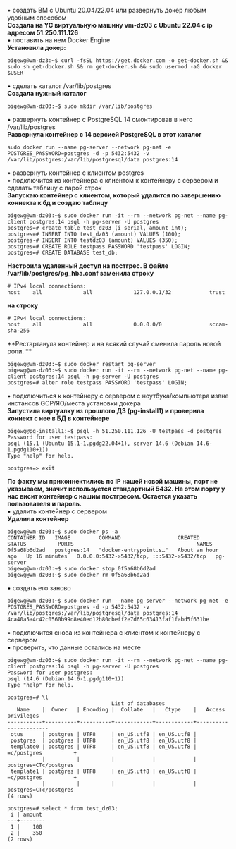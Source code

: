 • создать ВМ с Ubuntu 20.04/22.04 или развернуть докер любым удобным способом  
**Создала на YC виртуальную машину vm-dz03 с Ubuntu 22.04 с ip адресом 51.250.111.126**  
• поставить на нем Docker Engine  
**Установила докер:**  
```
bigewg@vm-dz3:~$ curl -fsSL https://get.docker.com -o get-docker.sh && sudo sh get-docker.sh && rm get-docker.sh && sudo usermod -aG docker $USER  
```
• сделать каталог /var/lib/postgres  
**Создала нужный каталог**  
```
bigewg@vm-dz03:~$ sudo mkdir /var/lib/postgres  
```
• развернуть контейнер с PostgreSQL 14 смонтировав в него /var/lib/postgres  
**Развернула контейнер с 14 версией PostgreSQL в этот каталог**  
```
sudo docker run --name pg-server --network pg-net -e POSTGRES_PASSWORD=postgres -d -p 5432:5432 -v /var/lib/postgres:/var/lib/postgresql/data postgres:14
```
• развернуть контейнер с клиентом postgres  
• подключится из контейнера с клиентом к контейнеру с сервером и сделать таблицу с парой строк  
**Запускаю контейнер с клиентом, который удалится по завершению коннекта к бд и создаю таблицу**  
```
bigewg@vm-dz03:~$ sudo docker run -it --rm --network pg-net --name pg-client postgres:14 psql -h pg-server -U postgres  
postgres=# create table test_dz03 (i serial, amount int);
postgres=# INSERT INTO test_dz03 (amount) VALUES (100);
postgres-# INSERT INTO testdz03 (amount) VALUES (350);
postgres=# CREATE ROLE testpass PASSWORD 'testpass' LOGIN;
postgres=# CREATE DATABASE test_db;
```

**Настроила удаленный доступ на постгрес. В файле /var/lib/postgres/pg_hba.conf заменила строку**  
```
# IPv4 local connections:
host    all             all             127.0.0.1/32            trust
```
**на строку**  
```
# IPv4 local connections:
host    all             all             0.0.0.0/0               scram-sha-256 
```
**Рестартанула контейнер и на всякий случай сменила пароль новой роли. **
```
bigewg@vm-dz03:~$ sudo docker restart pg-server
bigewg@vm-dz03:~$ sudo docker run -it --rm --network pg-net --name pg-client postgres:14 psql -h pg-server -U postgres
postgres=# alter role testpass PASSWORD 'testpass' LOGIN; 
```

• подключиться к контейнеру с сервером с ноутбука/компьютера извне инстансов GCP/ЯО/места установки докера  
**Запустила виртуалку из прошлого ДЗ (pg-install1) и проверила коннект с нее в БД в контейнере**  
```
bigewg@pg-install1:~$ psql -h 51.250.111.126 -U testpass -d postgres
Password for user testpass: 
psql (15.1 (Ubuntu 15.1-1.pgdg22.04+1), server 14.6 (Debian 14.6-1.pgdg110+1))
Type "help" for help.

postgres=> exit
```
**По факту мы приконнектились по IP нашей новой машины, порт не указываем, значит используется стандартный 5432. На этом порту у нас висит контейнер с нашим постгресом. Остается указать пользователя и пароль.**  
• удалить контейнер с сервером  
**Удалила контейнер**
```
bigewg@vm-dz03:~$ sudo docker ps -a
CONTAINER ID   IMAGE         COMMAND                  CREATED             STATUS          PORTS                                       NAMES
0f5a68b6d2ad   postgres:14   "docker-entrypoint.s…"   About an hour ago   Up 16 minutes   0.0.0.0:5432->5432/tcp, :::5432->5432/tcp   pg-server
bigewg@vm-dz03:~$ sudo docker stop 0f5a68b6d2ad
bigewg@vm-dz03:~$ sudo docker rm 0f5a68b6d2ad
```
• создать его заново  
```
bigewg@vm-dz03:~$ sudo docker run --name pg-server --network pg-net -e POSTGRES_PASSWORD=postgres -d -p 5432:5432 -v /var/lib/postgres:/var/lib/postgresql/data postgres:14
4ca40a5a4c42c0560b99d8e40ed12b80cbeff2e7d65c63413faf1fabd5f631be
```
• подключится снова из контейнера с клиентом к контейнеру с сервером  
• проверить, что данные остались на месте 
```
bigewg@vm-dz03:~$ sudo docker run -it --rm --network pg-net --name pg-client postgres:14 psql -h pg-server -U postgres
Password for user postgres: 
psql (14.6 (Debian 14.6-1.pgdg110+1))
Type "help" for help.

postgres=# \l
                                 List of databases
   Name    |  Owner   | Encoding |  Collate   |   Ctype    |   Access privileges   
-----------+----------+----------+------------+------------+-----------------------
 otus      | postgres | UTF8     | en_US.utf8 | en_US.utf8 | 
 postgres  | postgres | UTF8     | en_US.utf8 | en_US.utf8 | 
 template0 | postgres | UTF8     | en_US.utf8 | en_US.utf8 | =c/postgres          +
           |          |          |            |            | postgres=CTc/postgres
 template1 | postgres | UTF8     | en_US.utf8 | en_US.utf8 | =c/postgres          +
           |          |          |            |            | postgres=CTc/postgres
(4 rows)

postgres=# select * from test_dz03;
 i | amount 
---+--------
 1 |    100
 2 |    350
(2 rows)
```
 
 
